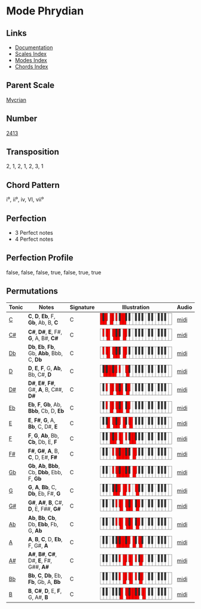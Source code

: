 # Mode Phrydian

## Links

- [Documentation](README.md)
- [Scales Index](Scales.md)
- [Modes Index](Modes.md)
- [Chords Index](Chords.md)

## Parent Scale

[Mycrian](ScaleMycrian.md)

## Number

[2413](https://ianring.com/musictheory/scales/2413)

## Transposition

2, 1, 2, 1, 2, 3, 1

## Chord Pattern

i⁰, ii⁰, iv, VI, vii⁰

## Perfection

- 3 Perfect notes
- 4 Perfect notes

## Perfection Profile

false, false, false, true, false, true, true

## Permutations

| Tonic | Notes | Signature | Illustration | Audio |
|-------|-------|-----------|--------------|-------|
| [C](ModeCNaturalPhrydian.md) | **C**, **D**, **Eb**, F, **Gb**, Ab, B, **C** | C | ![CNaturalPhrydian](ModeCNaturalPhrydian.png) | [midi](https://github.com/edipermadi/music/blob/main/docs/ModeCNaturalPhrydian.mid?raw=true) |
| [C#](ModeCSharpPhrydian.md) | **C#**, **D#**, **E**, F#, **G**, A, B#, **C#** | C | ![CSharpPhrydian](ModeCSharpPhrydian.png) | [midi](https://github.com/edipermadi/music/blob/main/docs/ModeCSharpPhrydian.mid?raw=true) |
| [Db](ModeDFlatPhrydian.md) | **Db**, **Eb**, **Fb**, Gb, **Abb**, Bbb, C, **Db** | C | ![DFlatPhrydian](ModeDFlatPhrydian.png) | [midi](https://github.com/edipermadi/music/blob/main/docs/ModeDFlatPhrydian.mid?raw=true) |
| [D](ModeDNaturalPhrydian.md) | **D**, **E**, **F**, G, **Ab**, Bb, C#, **D** | C | ![DNaturalPhrydian](ModeDNaturalPhrydian.png) | [midi](https://github.com/edipermadi/music/blob/main/docs/ModeDNaturalPhrydian.mid?raw=true) |
| [D#](ModeDSharpPhrydian.md) | **D#**, **E#**, **F#**, G#, **A**, B, C##, **D#** | C | ![DSharpPhrydian](ModeDSharpPhrydian.png) | [midi](https://github.com/edipermadi/music/blob/main/docs/ModeDSharpPhrydian.mid?raw=true) |
| [Eb](ModeEFlatPhrydian.md) | **Eb**, **F**, **Gb**, Ab, **Bbb**, Cb, D, **Eb** | C | ![EFlatPhrydian](ModeEFlatPhrydian.png) | [midi](https://github.com/edipermadi/music/blob/main/docs/ModeEFlatPhrydian.mid?raw=true) |
| [E](ModeENaturalPhrydian.md) | **E**, **F#**, **G**, A, **Bb**, C, D#, **E** | C | ![ENaturalPhrydian](ModeENaturalPhrydian.png) | [midi](https://github.com/edipermadi/music/blob/main/docs/ModeENaturalPhrydian.mid?raw=true) |
| [F](ModeFNaturalPhrydian.md) | **F**, **G**, **Ab**, Bb, **Cb**, Db, E, **F** | C | ![FNaturalPhrydian](ModeFNaturalPhrydian.png) | [midi](https://github.com/edipermadi/music/blob/main/docs/ModeFNaturalPhrydian.mid?raw=true) |
| [F#](ModeFSharpPhrydian.md) | **F#**, **G#**, **A**, B, **C**, D, E#, **F#** | C | ![FSharpPhrydian](ModeFSharpPhrydian.png) | [midi](https://github.com/edipermadi/music/blob/main/docs/ModeFSharpPhrydian.mid?raw=true) |
| [Gb](ModeGFlatPhrydian.md) | **Gb**, **Ab**, **Bbb**, Cb, **Dbb**, Ebb, F, **Gb** | C | ![GFlatPhrydian](ModeGFlatPhrydian.png) | [midi](https://github.com/edipermadi/music/blob/main/docs/ModeGFlatPhrydian.mid?raw=true) |
| [G](ModeGNaturalPhrydian.md) | **G**, **A**, **Bb**, C, **Db**, Eb, F#, **G** | C | ![GNaturalPhrydian](ModeGNaturalPhrydian.png) | [midi](https://github.com/edipermadi/music/blob/main/docs/ModeGNaturalPhrydian.mid?raw=true) |
| [G#](ModeGSharpPhrydian.md) | **G#**, **A#**, **B**, C#, **D**, E, F##, **G#** | C | ![GSharpPhrydian](ModeGSharpPhrydian.png) | [midi](https://github.com/edipermadi/music/blob/main/docs/ModeGSharpPhrydian.mid?raw=true) |
| [Ab](ModeAFlatPhrydian.md) | **Ab**, **Bb**, **Cb**, Db, **Ebb**, Fb, G, **Ab** | C | ![AFlatPhrydian](ModeAFlatPhrydian.png) | [midi](https://github.com/edipermadi/music/blob/main/docs/ModeAFlatPhrydian.mid?raw=true) |
| [A](ModeANaturalPhrydian.md) | **A**, **B**, **C**, D, **Eb**, F, G#, **A** | C | ![ANaturalPhrydian](ModeANaturalPhrydian.png) | [midi](https://github.com/edipermadi/music/blob/main/docs/ModeANaturalPhrydian.mid?raw=true) |
| [A#](ModeASharpPhrydian.md) | **A#**, **B#**, **C#**, D#, **E**, F#, G##, **A#** | C | ![ASharpPhrydian](ModeASharpPhrydian.png) | [midi](https://github.com/edipermadi/music/blob/main/docs/ModeASharpPhrydian.mid?raw=true) |
| [Bb](ModeBFlatPhrydian.md) | **Bb**, **C**, **Db**, Eb, **Fb**, Gb, A, **Bb** | C | ![BFlatPhrydian](ModeBFlatPhrydian.png) | [midi](https://github.com/edipermadi/music/blob/main/docs/ModeBFlatPhrydian.mid?raw=true) |
| [B](ModeBNaturalPhrydian.md) | **B**, **C#**, **D**, E, **F**, G, A#, **B** | C | ![BNaturalPhrydian](ModeBNaturalPhrydian.png) | [midi](https://github.com/edipermadi/music/blob/main/docs/ModeBNaturalPhrydian.mid?raw=true) |
